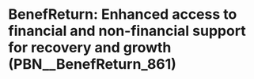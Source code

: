 # BenefReturn: __Enhanced access to financial and non-financial support for recovery and growth__ (PBN__BenefReturn_861)

